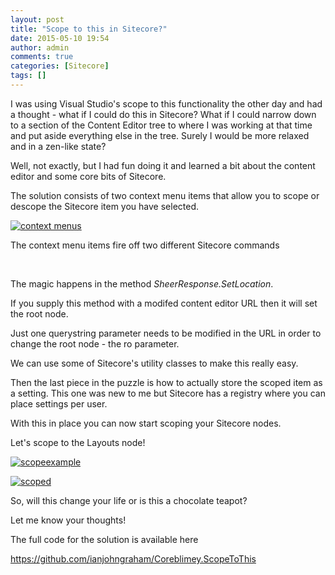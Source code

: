 ```yaml
---
layout: post
title: "Scope to this in Sitecore?"
date: 2015-05-10 19:54
author: admin
comments: true
categories: [Sitecore]
tags: []
---
```

I was using Visual Studio's scope to this functionality the other day and had a thought - what if I could do this in Sitecore? What if I could narrow down to a section of the Content Editor tree to where I was working at that time and put aside everything else in the tree. Surely I would be more relaxed and in a zen-like state?
<!--more-->

Well, not exactly, but I had fun doing it and learned a bit about the content editor and some core bits of Sitecore.

The solution consists of two context menu items that allow you to scope or descope the Sitecore item you have selected.

<a href="http://coreblimey.azurewebsites.net/wp-content/uploads/2015/04/context-menus.png">![context menus](http://coreblimey.azurewebsites.net/wp-content/uploads/2015/04/context-menus.png)</a>

The context menu items fire off two different Sitecore commands

<script src="https://gist.github.com/ianjohngraham/9d3992a6845b991ee8e7.js"></script>

&nbsp;
<script src="https://gist.github.com/ianjohngraham/392aeaaaf29993862373.js"></script>

The magic happens in the method *SheerResponse.SetLocation*.

If you supply this method with a modifed content editor URL then it will set the root node.

<script src="https://gist.github.com/ianjohngraham/3b1824a5e66a9cde62ea.js"></script>

Just one querystring parameter needs to be modified in the URL in order to change the root node - the ro parameter.

We can use some of Sitecore's utility classes to make this really easy.

<script src="https://gist.github.com/ianjohngraham/f55b4126c8d749ac67c3.js"></script>

Then the last piece in the puzzle is how to actually store the scoped item as a setting.
This one was new to me but Sitecore has a registry where you can place settings per user.

<script src="https://gist.github.com/ianjohngraham/e20b1bc0d8add13940a5.js"></script>

With this in place you can now start scoping your Sitecore nodes.

Let's scope to the Layouts node!

<a href="http://coreblimey.azurewebsites.net/wp-content/uploads/2015/04/scopeexample1.png">![scopeexample](http://coreblimey.azurewebsites.net/wp-content/uploads/2015/04/scopeexample1.png)</a>

<a href="http://coreblimey.azurewebsites.net/wp-content/uploads/2015/04/scoped.png">![scoped](http://coreblimey.azurewebsites.net/wp-content/uploads/2015/04/scoped.png)</a>

So, will this change your life or is this a chocolate teapot?

Let me know your thoughts!

The full code for the solution is available here

<a href="https://github.com/ianjohngraham/Coreblimey.ScopeToThis" target="_blank">https://github.com/ianjohngraham/Coreblimey.ScopeToThis</a>




